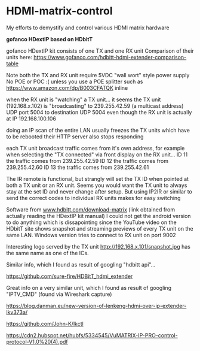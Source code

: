 # HDMI-matrix-control

My efforts to demystify and control various HDMI matrix hardware

<b>gofanco HDextIP based on HDbitT</b>

gofanco HDextIP kit consists of one TX and one RX unit
Comparison of their units here: https://www.gofanco.com/hdbitt-hdmi-extender-comparison-table

Note both the TX and RX unit require 5VDC "wall wort" style power supply
No POE or POC :( unless you use a POE splitter such as https://www.amazon.com/dp/B003CFATQK inline

when the RX unit is "watching" a TX unit...
it seems the TX unit (192.168.x.102) is "broadcasting" to 239.255.42.59 (a multicast address)
UDP port 5004 to destination UDP 5004
even though the RX unit is actually at IP 192.168.100.106

doing an IP scan of the entire LAN usually freezes the TX units which have to be rebooted
their HTTP server also stops responding

each TX unit broadcast traffic comes from it's own address,
for example when selecting the "TX connected" via front display on the RX unit...
ID 11 the traffic comes from 239.255.42.59
ID 12 the traffic comes from 239.255.42.60
ID 13 the traffic comes from 239.255.42.61

The IR remote is functional, but strangly will set the TX ID when pointed at both a TX unit or an RX unit.
Seems you would want the TX unit to always stay at the set ID and never change after setup.
But using IP2IR or similar to send the correct codes to individual RX units makes for easy switching

Software from www.hdbitt.com/download-matrix (link obtained from actually reading the HDextIP kit manual)
I could not get the android version to do anything which is dissapointing since the YouTube video on the HDbitT site shows snapshot and streaming previews of every TX unit on the same LAN.
Windows version tries to connect to RX unit on port 9002

Interesting logo served by the TX unit http://192.168.x.101/snapshot.jpg has the same name as one of the ICs.


Similar info, which I found as result of googling "hdbitt api"...

https://github.com/sure-fire/HDBitT_hdmi_extender

Great info on a very similar unit, which I found as result of googling "IPTV_CMD" (found via Wireshark capture)

https://blog.danman.eu/new-version-of-lenkeng-hdmi-over-ip-extender-lkv373a/

https://github.com/John-K/lkctl

https://cdn2.hubspot.net/hubfs/5334545/VuMATRIX-IP-PRO-control-protocol-V1.0%20(4).pdf
